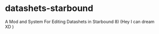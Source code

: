 # datashets-starbound
A Mod and System For Editing Datashets in Starbound 8)    (Hey I can dream XD )
